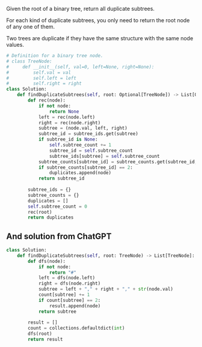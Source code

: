 Given the root of a binary tree, return all duplicate subtrees.

For each kind of duplicate subtrees, you only need to return the root node of any one of them.

Two trees are duplicate if they have the same structure with the same node values.

```Python
# Definition for a binary tree node.
# class TreeNode:
#     def __init__(self, val=0, left=None, right=None):
#         self.val = val
#         self.left = left
#         self.right = right
class Solution:
    def findDuplicateSubtrees(self, root: Optional[TreeNode]) -> List[Optional[TreeNode]]:
        def rec(node):
            if not node:
                return None
            left = rec(node.left)
            right = rec(node.right)
            subtree = (node.val, left, right)
            subtree_id = subtree_ids.get(subtree)
            if subtree_id is None:
                self.subtree_count += 1
                subtree_id = self.subtree_count
                subtree_ids[subtree] = self.subtree_count
            subtree_counts[subtree_id] = subtree_counts.get(subtree_id, 0) + 1
            if subtree_counts[subtree_id] == 2:
                duplicates.append(node)
            return subtree_id
        
        subtree_ids = {}
        subtree_counts = {}
        duplicates = []
        self.subtree_count = 0
        rec(root)
        return duplicates
```

## And solution from ChatGPT

```Python
class Solution:
    def findDuplicateSubtrees(self, root: TreeNode) -> List[TreeNode]:
        def dfs(node):
            if not node:
                return "#"
            left = dfs(node.left)
            right = dfs(node.right)
            subtree = left + "," + right + "," + str(node.val)
            count[subtree] += 1
            if count[subtree] == 2:
                result.append(node)
            return subtree
        
        result = []
        count = collections.defaultdict(int)
        dfs(root)
        return result
```
